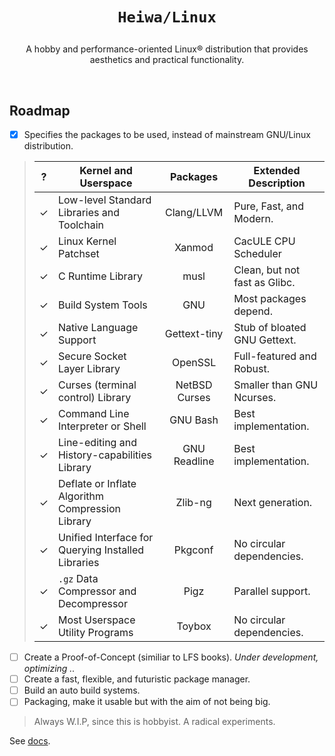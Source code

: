 # <p align="center">`Heiwa/Linux`</p>
<p align="center">A hobby and performance-oriented Linux® distribution that provides aesthetics and practical functionality.</p>

<br>

## Roadmap <img alt="" align="right" src="https://badges.pufler.dev/visits/heiwalinux/heiwa?style=flat-square&label=&color=000000&logo=GitHub&logoColor=white&labelColor=373e4d"/>
- [x] Specifies the packages to be used, instead of mainstream GNU/Linux distribution.
> |  ?  | Kernel and Userspace                               | Packages                  | Extended Description          |
> |:---:|----------------------------------------------------|:-------------------------:|-------------------------------|
> |  ✓  | Low-level Standard Libraries and Toolchain         | Clang/LLVM                | Pure, Fast, and Modern.       |
> |  ✓  | Linux Kernel Patchset                              | Xanmod                    | CacULE CPU Scheduler          |
> |  ✓  | C Runtime Library                                  | musl                      | Clean, but not fast as Glibc. |
> |  ✓  | Build System Tools                                 | GNU                       | Most packages depend.         |
> |  ✓  | Native Language Support                            | Gettext-tiny              | Stub of bloated GNU Gettext.  |
> |  ✓  | Secure Socket Layer Library                        | OpenSSL                   | Full-featured and Robust.     |
> |  ✓  | Curses (terminal control) Library                  | NetBSD Curses             | Smaller than GNU Ncurses.     |
> |  ✓  | Command Line Interpreter or Shell                  | GNU Bash                  | Best implementation.          |
> |  ✓  | Line-editing and History-capabilities Library      | GNU Readline              | Best implementation.          |
> |  ✓  | Deflate or Inflate Algorithm Compression Library   | Zlib-ng                   | Next generation.              |
> |  ✓  | Unified Interface for Querying Installed Libraries | Pkgconf                   | No circular dependencies.     |
> |  ✓  | `.gz` Data Compressor and Decompressor             | Pigz                      | Parallel support.             |
> |  ✓  | Most Userspace Utility Programs                   | Toybox                    | No circular dependencies.     |
- [ ] Create a Proof-of-Concept (similiar to LFS books). *Under development, optimizing ..*
- [ ] Create a fast, flexible, and futuristic package manager.
- [ ] Build an auto build systems.
- [ ] Packaging, make it usable but with the aim of not being big.
> Always W.I.P, since this is hobbyist. A radical experiments.

See [docs](./docs).
